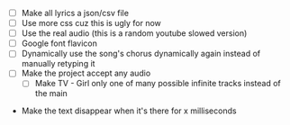 - [ ] Make all lyrics a json/csv file
- [ ] Use more css cuz this is ugly for now
- [ ] Use the real audio (this is a random youtube slowed version)
- [ ] Google font flavicon
- [ ] Dynamically use the song's chorus dynamically again instead of manually retyping it
- [ ] Make the project accept any audio
    - [ ] Make TV - Girl only one of many possible infinite tracks instead of the main
- Make the text disappear when it's there for x milliseconds
